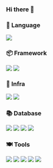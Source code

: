 ### Hi there 👋

<!--
**SsoYeon-kim/SsoYeon-kim** is a ✨ _special_ ✨ repository because its `README.md` (this file) appears on your GitHub profile.

Here are some ideas to get you started:

- 🔭 I’m currently working on ...
- 🌱 I’m currently learning ...
- 👯 I’m looking to collaborate on ...
- 🤔 I’m looking for help with ...
- 💬 Ask me about ...
- 📫 How to reach me: ...
- 😄 Pronouns: ...
- ⚡ Fun fact: ...
-->

### 🍙 Language   
<img src="https://img.shields.io/badge/Python-3776AB?&style=flat-square&logo=Python&logoColor=white"/>
   
### 📦 Framework
<img src="https://img.shields.io/badge/flask-000000?&style=flat-square&logo=flask&logoColor=white"/>
<img src="https://img.shields.io/badge/fastapi-#009688?&style=flat-square&logo=fastapi&logoColor=white"/>
   
### 🏡 Infra
<img src="https://img.shields.io/badge/docker-#2496ED?&style=flat-square&logo=docker&logoColor=white"/>
<img src="https://img.shields.io/badge/amazonec2-#FF9900?&style=flat-square&logo=amazonec2&logoColor=white"/>
   
### 📚 Database
<img src="https://img.shields.io/badge/amazonrds-#527FFF?&style=flat-square&logo=amazonrds&logoColor=white"/>
<img src="https://img.shields.io/badge/mongodb-#47A248?&style=flat-square&logo=mongodb&logoColor=white"/>
<img src="https://img.shields.io/badge/mysql-#4479A1?&style=flat-square&logo=mysql&logoColor=white"/>
<img src="https://img.shields.io/badge/elasticsearch-#005571?&style=flat-square&logo=elasticsearch&logoColor=white"/>
   
### 🍽 Tools
<img src="https://img.shields.io/badge/git-#F05032?&style=flat-square&logo=git&logoColor=white"/>
<img src="https://img.shields.io/badge/github-#181717?&style=flat-square&logo=github&logoColor=white"/>
<img src="https://img.shields.io/badge/gitlab-#FC6D26?&style=flat-square&logo=gitlab&logoColor=white"/>
<img src="https://img.shields.io/badge/slack-#4A154B?&style=flat-square&logo=slack&logoColor=white"/>
<img src="https://img.shields.io/badge/linux-#FCC624?&style=flat-square&logo=linux&logoColor=white"/>
